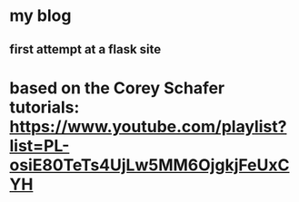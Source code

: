 # my blog
## first attempt at a flask site

# based on the Corey Schafer tutorials: https://www.youtube.com/playlist?list=PL-osiE80TeTs4UjLw5MM6OjgkjFeUxCYH

